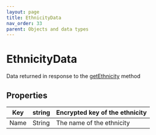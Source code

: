 ```yaml
---
layout: page
title: EthnicityData
nav_order: 33
parent: Objects and data types
---
```


# EthnicityData

Data returned in response to the [getEthnicity](#_Ethnicities) method

## Properties

| Key | string | Encrypted key of the ethnicity |
| --- | --- | --- |
| Name | String | The name of the ethnicity |
